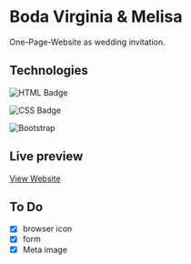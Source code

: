# Boda Virginia & Melisa
One-Page-Website as wedding invitation.

## Technologies

![HTML Badge](https://img.shields.io/badge/HTML-5-orange)

![CSS Badge](https://img.shields.io/badge/CSS-3-blue)

![Bootstrap](https://img.shields.io/badge/Bootstrap-5-blueviolet)

## Live preview

[View Website](https://fmbizzotto.github.io/V-M_wedding/)

## To Do
- [x] browser icon
- [x] form
- [x] Meta image